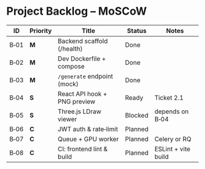 # Project Backlog – MoSCoW

| ID   | Priority | Title                              | Status  | Notes                        |
|------|----------|------------------------------------|---------|------------------------------|
| B‑01 | **M**    | Backend scaffold (/health)         | Done    |                              |
| B‑02 | **M**    | Dev Dockerfile + compose           | Done    |                              |
| B‑03 | **M**    | `/generate` endpoint (mock)        | Done    |                              |
| B‑04 | **S**    | React API hook + PNG preview       | Ready   | Ticket 2.1                   |
| B‑05 | **S**    | Three.js LDraw viewer              | Blocked | depends on B‑04              |
| B‑06 | **C**    | JWT auth & rate‑limit              | Planned |                              |
| B‑07 | **C**    | Queue + GPU worker                 | Planned | Celery or RQ                 |
| B‑08 | **C**    | CI: frontend lint & build          | Planned | ESLint + vite build          |
